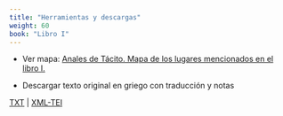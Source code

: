 ```yaml
---
title: "Herramientas y descargas"
weight: 60
book: "Libro I"
---
```


- Ver mapa: [Anales de Tácito. Mapa de los lugares mencionados en el libro I.](mapas/anales-de-tacito/)

- Descargar texto original en griego con traducción y notas

<a href="https://corpusabierto.com/libros/anales-de-tacito/formatos/lib-i/txt/.txt" target="_blank">TXT</a> | <a href="https://corpusabierto.com/libros/anales-de-tacito/formatos/lib-i/xml-tei/.xml" target="_blank">XML-TEI</a>